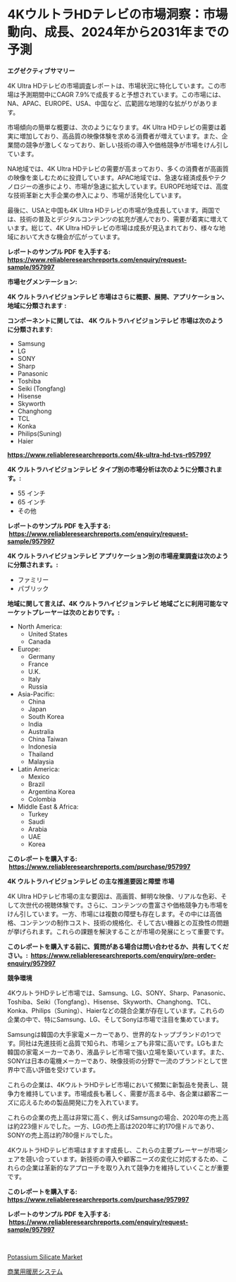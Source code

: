<p><h1>4KウルトラHDテレビの市場洞察：市場動向、成長、2024年から2031年までの予測</h1></p><p><strong>エグゼクティブサマリー</strong></p>
<p><p>4K Ultra HDテレビの市場調査レポートは、市場状況に特化しています。この市場は予測期間中にCAGR 7.9%で成長すると予想されています。この市場には、NA、APAC、EUROPE、USA、中国など、広範囲な地理的な拡がりがあります。</p><p>市場傾向の簡単な概要は、次のようになります。4K Ultra HDテレビの需要は着実に増加しており、高品質の映像体験を求める消費者が増えています。また、企業間の競争が激しくなっており、新しい技術の導入や価格競争が市場をけん引しています。</p><p>NA地域では、4K Ultra HDテレビの需要が高まっており、多くの消費者が高画質の映像を楽しむために投資しています。APAC地域では、急速な経済成長やテクノロジーの進歩により、市場が急速に拡大しています。EUROPE地域では、高度な技術革新と大手企業の参入により、市場が活発化しています。</p><p>最後に、USAと中国も4K Ultra HDテレビの市場が急成長しています。両国では、技術の普及とデジタルコンテンツの拡充が進んでおり、需要が着実に増えています。総じて、4K Ultra HDテレビの市場は成長が見込まれており、様々な地域において大きな機会が広がっています。</p></p>
<p><strong>レポートのサンプル PDF を入手する: <a href="https://www.reliableresearchreports.com/enquiry/request-sample/957997">https://www.reliableresearchreports.com/enquiry/request-sample/957997</a></strong></p>
<p><strong>市場セグメンテーション:</strong></p>
<p><strong> 4K ウルトラハイビジョンテレビ 市場はさらに概要、展開、アプリケーション、地域に分類されます :</strong></p>
<p><strong>コンポーネントに関しては、 4K ウルトラハイビジョンテレビ 市場は次のように分類されます: &nbsp;</strong></p>
<p><ul><li>Samsung</li><li>LG</li><li>SONY</li><li>Sharp</li><li>Panasonic</li><li>Toshiba</li><li>Seiki (Tongfang)</li><li>Hisense</li><li>Skyworth</li><li>Changhong</li><li>TCL</li><li>Konka</li><li>Philips(Suning)</li><li>Haier</li></ul></p>
<p><strong><a href="https://www.reliableresearchreports.com/4k-ultra-hd-tvs-r957997">https://www.reliableresearchreports.com/4k-ultra-hd-tvs-r957997</a></strong></p>
<p><strong> 4K ウルトラハイビジョンテレビ タイプ別の市場分析は次のように分類されます。:</strong></p>
<p><ul><li>55 インチ</li><li>65 インチ</li><li>その他</li></ul></p>
<p><strong>レポートのサンプル PDF を入手する: &nbsp;<a href="https://www.reliableresearchreports.com/enquiry/request-sample/957997">https://www.reliableresearchreports.com/enquiry/request-sample/957997</a></strong></p>
<p><strong> 4K ウルトラハイビジョンテレビ アプリケーション別の市場産業調査は次のように分類されます。:</strong></p>
<p><ul><li>ファミリー</li><li>パブリック</li></ul></p>
<p><strong>地域に関して言えば、4K ウルトラハイビジョンテレビ 地域ごとに利用可能なマーケットプレーヤーは次のとおりです。:</strong></p>
<p><ul>
    <li>
        North America:
        <ul>
            <li>United States</li>
            <li>Canada</li>
        </ul>
    </li>
    <li>
        Europe:
        <ul>
            <li>Germany</li>
            <li>France</li>
            <li>U.K.</li>
            <li>Italy</li>
            <li>Russia</li>
        </ul>
    </li>
    <li>
        Asia-Pacific:
        <ul>
            <li>China</li>
            <li>Japan</li>
            <li>South Korea</li>
            <li>India</li>
            <li>Australia</li>
            <li>China Taiwan</li>
            <li>Indonesia</li>
            <li>Thailand</li>
            <li>Malaysia</li>
        </ul>
    </li>
    <li>
        Latin America:
        <ul>
            <li>Mexico</li>
            <li>Brazil</li>
            <li>Argentina Korea</li>
            <li>Colombia</li>
        </ul>
    </li>
    <li>
        Middle East & Africa:
        <ul>
            <li>Turkey</li>
            <li>Saudi</li>
            <li>Arabia</li>
            <li>UAE</li>
            <li>Korea</li>
        </ul>
    </li>
    </ul></p>
<p><strong>このレポートを購入する: &nbsp;<a href="https://www.reliableresearchreports.com/purchase/957997">https://www.reliableresearchreports.com/purchase/957997</a></strong></p>
<p><strong>4K ウルトラハイビジョンテレビ の主な推進要因と障壁 市場</strong></p>
<p><p>4K Ultra HDテレビ市場の主な要因は、高画質、鮮明な映像、リアルな色彩、そして次世代の視聴体験です。さらに、コンテンツの豊富さや価格競争力も市場をけん引しています。一方、市場には複数の障壁も存在します。その中には高価格、コンテンツの制作コスト、技術の規格化、そして古い機器との互換性の問題が挙げられます。これらの課題を解決することが市場の発展にとって重要です。</p></p>
<p><strong>このレポートを購入する前に、質問がある場合は問い合わせるか、共有してください。:&nbsp; <a href="https://www.reliableresearchreports.com/enquiry/pre-order-enquiry/957997">https://www.reliableresearchreports.com/enquiry/pre-order-enquiry/957997</a></strong></p>
<p><strong>競争環境</strong></p>
<p><p>4KウルトラHDテレビ市場では、Samsung、LG、SONY、Sharp、Panasonic、Toshiba、Seiki（Tongfang）、Hisense、Skyworth、Changhong、TCL、Konka、Philips（Suning）、Haierなどの競合企業が存在しています。これらの企業の中で、特にSamsung、LG、そしてSonyは市場で注目を集めています。</p><p>Samsungは韓国の大手家電メーカーであり、世界的なトップブランドの1つです。同社は先進技術と品質で知られ、市場シェアも非常に高いです。LGもまた韓国の家電メーカーであり、液晶テレビ市場で強い立場を築いています。また、SONYは日本の電機メーカーであり、映像技術の分野で一流のブランドとして世界中で高い評価を受けています。</p><p>これらの企業は、4KウルトラHDテレビ市場において頻繁に新製品を発表し、競争力を維持しています。市場成長も著しく、需要が高まる中、各企業は顧客ニーズに応えるための製品開発に力を入れています。</p><p>これらの企業の売上高は非常に高く、例えばSamsungの場合、2020年の売上高は約223億ドルでした。一方、LGの売上高は2020年に約170億ドルであり、SONYの売上高は約780億ドルでした。</p><p>4KウルトラHDテレビ市場はますます成長し、これらの主要プレーヤーが市場シェアを競い合っています。新技術の導入や顧客ニーズの変化に対応するため、これらの企業は革新的なアプローチを取り入れて競争力を維持していくことが重要です。</p></p>
<p><strong>このレポートを購入する: &nbsp; <a href="https://www.reliableresearchreports.com/purchase/957997">https://www.reliableresearchreports.com/purchase/957997</a></strong></p>
<p><strong>レポートのサンプル PDF を入手する: &nbsp;<a href="https://www.reliableresearchreports.com/enquiry/request-sample/957997">https://www.reliableresearchreports.com/enquiry/request-sample/957997</a></strong><strong></strong></p>
<p>&nbsp;</p>
<p><p><a href="https://full-wildebeest-80b.notion.site/Potassium-Silicate-Market-Size-Share-Trends-Analysis-Report-By-Application-Regional-Outlook-Com-7ec813a0ce8d46f3891110e7dcddc981">Potassium Silicate Market</a></p><p><a href="https://medium.com/@antonehyatt1/%E5%95%86%E6%A5%AD%E6%9A%96%E6%88%BF%E3%82%B7%E3%82%B9%E3%83%86%E3%83%A0%E5%B8%82%E5%A0%B4%E3%81%AE%E8%A6%8F%E6%A8%A1-cagr-%E3%83%88%E3%83%AC%E3%83%B3%E3%83%892024%E5%B9%B4-2030%E5%B9%B4-a9f0a59d1668">商業用暖房システム</a></p></p>